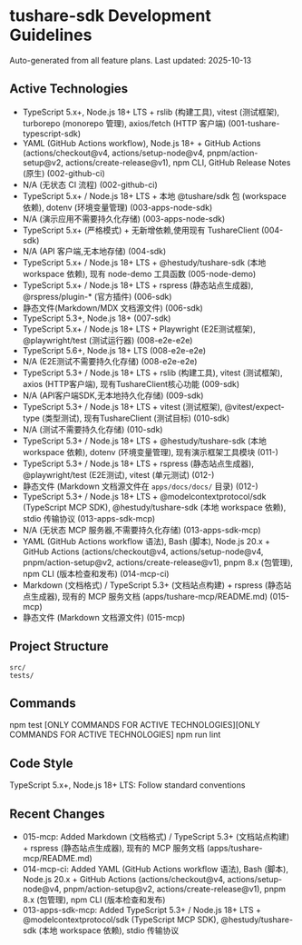 # tushare-sdk Development Guidelines

Auto-generated from all feature plans. Last updated: 2025-10-13

## Active Technologies
- TypeScript 5.x+, Node.js 18+ LTS + rslib (构建工具), vitest (测试框架), turborepo (monorepo 管理), axios/fetch (HTTP 客户端) (001-tushare-typescript-sdk)
- YAML (GitHub Actions workflow), Node.js 18+ + GitHub Actions (actions/checkout@v4, actions/setup-node@v4, pnpm/action-setup@v2, actions/create-release@v1), npm CLI, GitHub Release Notes (原生) (002-github-ci)
- N/A (无状态 CI 流程) (002-github-ci)
- TypeScript 5.x+ / Node.js 18+ LTS + 本地 @tushare/sdk 包 (workspace 依赖), dotenv (环境变量管理) (003-apps-node-sdk)
- N/A (演示应用不需要持久化存储) (003-apps-node-sdk)
- TypeScript 5.x+ (严格模式) + 无新增依赖,使用现有 TushareClient (004-sdk)
- N/A (API 客户端,无本地存储) (004-sdk)
- TypeScript 5.x+ / Node.js 18+ LTS + @hestudy/tushare-sdk (本地 workspace 依赖), 现有 node-demo 工具函数 (005-node-demo)
- TypeScript 5.x+ / Node.js 18+ LTS + rspress (静态站点生成器), @rspress/plugin-* (官方插件) (006-sdk)
- 静态文件(Markdown/MDX 文档源文件) (006-sdk)
- TypeScript 5.3+, Node.js 18+ (007-sdk)
- TypeScript 5.x+ / Node.js 18+ LTS + Playwright (E2E测试框架), @playwright/test (测试运行器) (008-e2e-e2e)
- TypeScript 5.6+, Node.js 18+ LTS (008-e2e-e2e)
- N/A (E2E测试不需要持久化存储) (008-e2e-e2e)
- TypeScript 5.3+ / Node.js 18+ LTS + rslib (构建工具), vitest (测试框架), axios (HTTP客户端), 现有TushareClient核心功能 (009-sdk)
- N/A (API客户端SDK,无本地持久化存储) (009-sdk)
- TypeScript 5.3+ / Node.js 18+ LTS + vitest (测试框架), @vitest/expect-type (类型测试), 现有TushareClient (测试目标) (010-sdk)
- N/A (测试不需要持久化存储) (010-sdk)
- TypeScript 5.3+ / Node.js 18+ LTS + @hestudy/tushare-sdk (本地 workspace 依赖), dotenv (环境变量管理), 现有演示框架工具模块 (011-)
- TypeScript 5.3+ / Node.js 18+ LTS + rspress (静态站点生成器), @playwright/test (E2E测试), vitest (单元测试) (012-)
- 静态文件 (Markdown 文档源文件在 `apps/docs/docs/` 目录) (012-)
- TypeScript 5.3+ / Node.js 18+ LTS + @modelcontextprotocol/sdk (TypeScript MCP SDK), @hestudy/tushare-sdk (本地 workspace 依赖), stdio 传输协议 (013-apps-sdk-mcp)
- N/A (无状态 MCP 服务器,不需要持久化存储) (013-apps-sdk-mcp)
- YAML (GitHub Actions workflow 语法), Bash (脚本), Node.js 20.x + GitHub Actions (actions/checkout@v4, actions/setup-node@v4, pnpm/action-setup@v2, actions/create-release@v1), pnpm 8.x (包管理), npm CLI (版本检查和发布) (014-mcp-ci)
- Markdown (文档格式) / TypeScript 5.3+ (文档站点构建) + rspress (静态站点生成器), 现有的 MCP 服务文档 (apps/tushare-mcp/README.md) (015-mcp)
- 静态文件 (Markdown 文档源文件) (015-mcp)

## Project Structure
```
src/
tests/
```

## Commands
npm test [ONLY COMMANDS FOR ACTIVE TECHNOLOGIES][ONLY COMMANDS FOR ACTIVE TECHNOLOGIES] npm run lint

## Code Style
TypeScript 5.x+, Node.js 18+ LTS: Follow standard conventions

## Recent Changes
- 015-mcp: Added Markdown (文档格式) / TypeScript 5.3+ (文档站点构建) + rspress (静态站点生成器), 现有的 MCP 服务文档 (apps/tushare-mcp/README.md)
- 014-mcp-ci: Added YAML (GitHub Actions workflow 语法), Bash (脚本), Node.js 20.x + GitHub Actions (actions/checkout@v4, actions/setup-node@v4, pnpm/action-setup@v2, actions/create-release@v1), pnpm 8.x (包管理), npm CLI (版本检查和发布)
- 013-apps-sdk-mcp: Added TypeScript 5.3+ / Node.js 18+ LTS + @modelcontextprotocol/sdk (TypeScript MCP SDK), @hestudy/tushare-sdk (本地 workspace 依赖), stdio 传输协议

<!-- MANUAL ADDITIONS START -->
<!-- MANUAL ADDITIONS END -->
